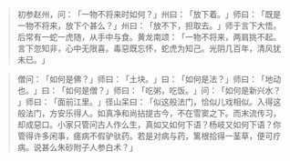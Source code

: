 > 初参赵州，问：​「一物不将来时如何？​」州曰：​「放下着。​」师曰：​「既是一物不将来，放下个甚么？​」州曰：​「放不下，担取去。​」师于言下大悟。后常有一蛇一虎随，从手中与食。黄龙南颂：​「一物不将来，两肩挑不起。言下忽知非，心中无限喜。毒惡既忘怀，蛇虎为知己。光阴几百年，清风犹未已。​」

> 僧问：​「如何是佛？​」师曰：​「土块。​」曰：​「如何是法？​」师曰：​「地动也。​」曰：​「如何是僧？​」师曰：​「吃粥，吃饭。​」问：​「如何是新兴水？​」师曰：​「面前江里。​」径山呆曰：​「似这般法门，恰似儿戏相似。入得这般法门，方安乐得人。如真净和尚拈提古今，不在雪窦之下。而末流传习，却成惡口。小家只管问古人作么生，真如又如何下语？杨岐又如何下语？你管得许多闲事，瘥病不假驴驮药。若是对病与药，篱根拾得一茎草，便可疗病。说甚么朱砂附子人参白术？​」


